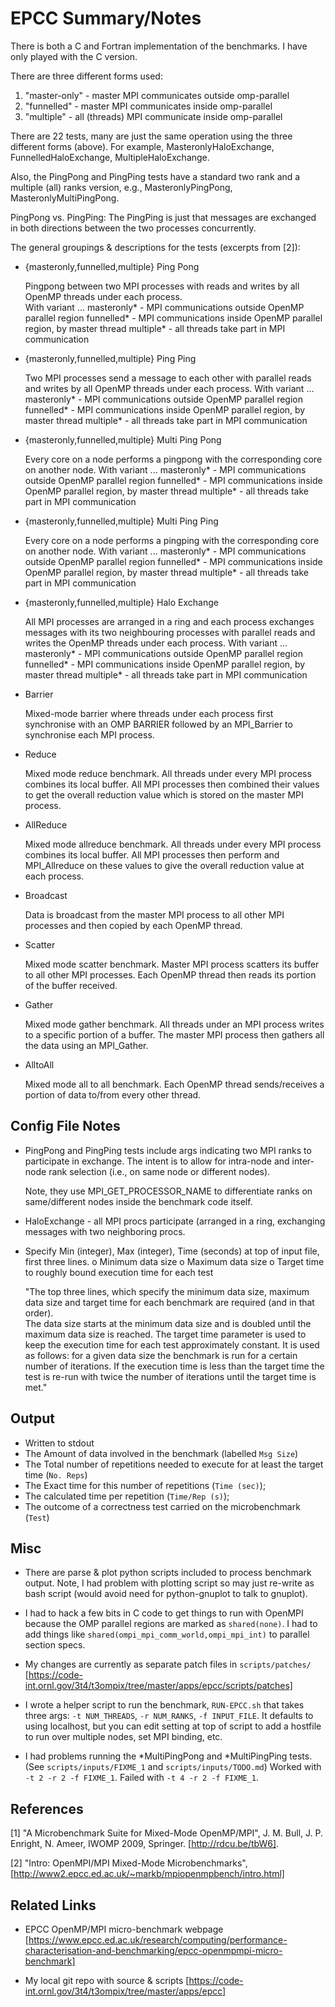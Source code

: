 # EPCC Summary/Notes

There is both a C and Fortran implementation of the benchmarks.  I have
only played with the C version.

There are three different forms used:
  1. "master-only" - master MPI communicates outside omp-parallel
  2. "funnelled" - master MPI communicates inside omp-parallel
  3. "multiple" - all (threads) MPI communicate inside omp-parallel

There are 22 tests, many are just the same operation using the three
different forms (above). For example, MasteronlyHaloExchange,
FunnelledHaloExchange, MultipleHaloExchange.

Also, the PingPong and PingPing tests have a standard two rank and a
multiple (all) ranks version, e.g., MasteronlyPingPong,
MasteronlyMultiPingPong.

PingPong vs. PingPing: The PingPing is just that messages are exchanged in
both directions between the two processes concurrently.

The general groupings & descriptions for the tests (excerpts from [2]):

 - {masteronly,funnelled,multiple} Ping Pong

     Pingpong between two MPI processes with reads and writes by all OpenMP
     threads under each process.  
     With variant ...
        masteronly* - MPI communications outside OpenMP parallel region
         funnelled* - MPI communications inside  OpenMP parallel region,
                      by master thread
          multiple* - all threads take part in MPI communication

  - {masteronly,funnelled,multiple} Ping Ping

     Two MPI processes send a message to each other with parallel reads and
     writes by all OpenMP threads under each process. 
     With variant ...
        masteronly* - MPI communications outside OpenMP parallel region
         funnelled* - MPI communications inside  OpenMP parallel region,
                      by master thread
          multiple* - all threads take part in MPI communication

  - {masteronly,funnelled,multiple} Multi Ping Pong

     Every core on a node performs a pingpong with the corresponding core
     on another node. 
     With variant ...
        masteronly* - MPI communications outside OpenMP parallel region
         funnelled* - MPI communications inside  OpenMP parallel region,
                      by master thread
          multiple* - all threads take part in MPI communication

  - {masteronly,funnelled,multiple} Multi Ping Ping

     Every core on a node performs a pingping with the corresponding core
     on another node. 
     With variant ...
        masteronly* - MPI communications outside OpenMP parallel region
         funnelled* - MPI communications inside  OpenMP parallel region,
                      by master thread
          multiple* - all threads take part in MPI communication

  - {masteronly,funnelled,multiple} Halo Exchange

     All MPI processes are arranged in a ring and each process exchanges
     messages with its two neighbouring processes with parallel reads and
     writes the OpenMP threads under each process. 
     With variant ...
        masteronly* - MPI communications outside OpenMP parallel region
         funnelled* - MPI communications inside  OpenMP parallel region,
                      by master thread
          multiple* - all threads take part in MPI communication

 - Barrier

    Mixed-mode barrier where threads under each process first synchronise
    with an OMP BARRIER followed by an MPI_Barrier to synchronise each MPI
    process.

 - Reduce

    Mixed mode reduce benchmark. All threads under every MPI process
    combines its local buffer. All MPI processes then combined their
    values to get the overall reduction value which is stored on the
    master MPI process.

 - AllReduce

    Mixed mode allreduce benchmark. All threads under every MPI process
    combines its local buffer. All MPI processes then perform and
    MPI_Allreduce on these values to give the overall reduction value at
    each process.

 - Broadcast

    Data is broadcast from the master MPI process to all other MPI
    processes and then copied by each OpenMP thread. 

 - Scatter

    Mixed mode scatter benchmark. Master MPI process scatters its buffer
    to all other MPI processes. Each OpenMP thread then reads its portion
    of the buffer received.

 - Gather

    Mixed mode gather benchmark. All threads under an MPI process writes
    to a specific portion of a buffer. The master MPI process then gathers
    all the data using an MPI_Gather.

 - AlltoAll

    Mixed mode all to all benchmark. Each OpenMP thread sends/receives a
    portion of data to/from every other thread.


## Config File Notes

 - PingPong and PingPing tests include args indicating two MPI ranks to
   participate in exchange.  The intent is to allow for intra-node and
   inter-node rank selection (i.e., on same node or different nodes).

   Note, they use MPI_GET_PROCESSOR_NAME to differentiate ranks on 
   same/different nodes inside the benchmark code itself.

 - HaloExchange - all MPI procs participate (arranged in a ring, exchanging
   messages with two neighboring procs. 

 - Specify Min (integer), Max (integer), Time (seconds) at top of input file,
   first three lines.
        o Minimum data size
        o Maximum data size
        o Target time to roughly bound execution time for each test

    "The top three lines, which specify the minimum data size, maximum data 
     size and target time for each benchmark are required (and in that order).   
     The data size starts at the minimum data size and is doubled until the 
     maximum data size is reached. The target time parameter is used to keep 
     the execution time for each test approximately constant. It is used as 
     follows: for a given data size the benchmark is run for a certain number 
     of iterations. If the execution time is less than the target time the 
     test is re-run with twice the number of iterations until the target 
     time is met."

## Output 

 - Written to stdout
 - The Amount of data involved in the benchmark (labelled `Msg Size`)
 - The Total number of repetitions needed to execute for at least the target
   time (`No. Reps`) 
 - The Exact time for this number of repetitions (`Time (sec)`); 
 - The calculated time per repetition (` Time/Rep (s) `); 
 - The outcome of a correctness test carried on the microbenchmark (`Test`) 

## Misc

 - There are parse & plot python scripts included to process benchmark
   output.  Note, I had problem with plotting script so may just re-write
   as bash script (would avoid need for python-gnuplot to talk to gnuplot).

 - I had to hack a few bits in C code to get things to run with OpenMPI
   because the OMP parallel regions are marked as `shared(none)`.
   I had to add things like `shared(ompi_mpi_comm_world,ompi_mpi_int)`
   to parallel section specs.
   
 - My changes are currently as separate patch files in `scripts/patches/`
   [https://code-int.ornl.gov/3t4/t3ompix/tree/master/apps/epcc/scripts/patches]

 - I wrote a helper script to run the benchmark, `RUN-EPCC.sh` that takes
   three args: `-t NUM_THREADS`, `-r NUM_RANKS`, `-f INPUT_FILE`.
   It defaults to using localhost, but you can edit setting at top of
   script to add a hostfile to run over multiple nodes, set MPI binding,
   etc.

 - I had problems running the *MultiPingPong and *MultiPingPing tests.
   (See `scripts/inputs/FIXME_1` and `scripts/inputs/TODO.md`)
   Worked with `-t 2 -r 2 -f FIXME_1`.
   Failed with `-t 4 -r 2 -f FIXME_1`.


## References
 [1] "A Microbenchmark Suite for Mixed-Mode OpenMP/MPI",
     J. M. Bull, J. P. Enright, N. Ameer,  IWOMP 2009,
     Springer. 
     [http://rdcu.be/tbW6].

 [2] "Intro: OpenMPI/MPI Mixed-Mode Microbenchmarks",
     [http://www2.epcc.ed.ac.uk/~markb/mpiopenmpbench/intro.html]


## Related Links
 - EPCC OpenMP/MPI micro-benchmark webpage
   [https://www.epcc.ed.ac.uk/research/computing/performance-characterisation-and-benchmarking/epcc-openmpmpi-micro-benchmark]

 - My local git repo with source & scripts
   [https://code-int.ornl.gov/3t4/t3ompix/tree/master/apps/epcc]
 
